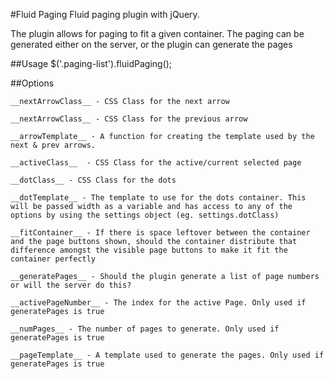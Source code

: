 #Fluid Paging
Fluid paging plugin with jQuery.

The plugin allows for paging to fit a given container. The paging can be generated either on the server, or the plugin can generate the pages

##Usage
$('.paging-list').fluidPaging();

##Options

	__nextArrowClass__ - CSS Class for the next arrow

	__nextArrowClass__ - CSS Class for the previous arrow

	__arrowTemplate__ - A function for creating the template used by the next & prev arrows.

	__activeClass__  - CSS Class for the active/current selected page

	__dotClass__ - CSS Class for the dots

	__dotTemplate__ - The template to use for the dots container. This will be passed width as a variable and has access to any of the options by using the settings object (eg. settings.dotClass)

	__fitContainer__ - If there is space leftover between the container and the page buttons shown, should the container distribute that difference amongst the visible page buttons to make it fit the container perfectly

	__generatePages__ - Should the plugin generate a list of page numbers or will the server do this?

	__activePageNumber__ - The index for the active Page. Only used if generatePages is true

	__numPages__ - The number of pages to generate. Only used if generatePages is true

	__pageTemplate__ - A template used to generate the pages. Only used if generatePages is true